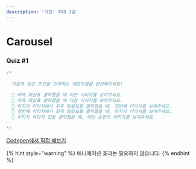 ```yaml
---
description: '기간: 최대 3일'
---
```


# Carousel

### Quiz #1

```javascript
/*

  다음과 같은 조건을 만족하는 캐로우셀을 완성해주세요!

  📌 좌측 화살표 클릭했을 때 이전 이미지를 보여주세요.
  📌 우측 화살표 클릭했을 때 다음 이미지를 보여주세요.
  📌 마지막 이미지에서 우측 화살표를 클릭했을 때, 첫번째 이미지를 보여주세요.
  📌 첫번째 이미지에서 좌측 화살표를 클릭했을 때, 마지막 이미지를 보여주세요.
  📌 이미지 하단의 점을 클릭했을 때, 해당 순번의 이미지를 보여주세요.

*/
```

[Codepen에서 직접 해보기](https://codepen.io/vanillacoding/pen/ZEaBwyO)



{% hint style="warning" %}
애니메이션 효과는 필요하지 않습니다.
{% endhint %}
